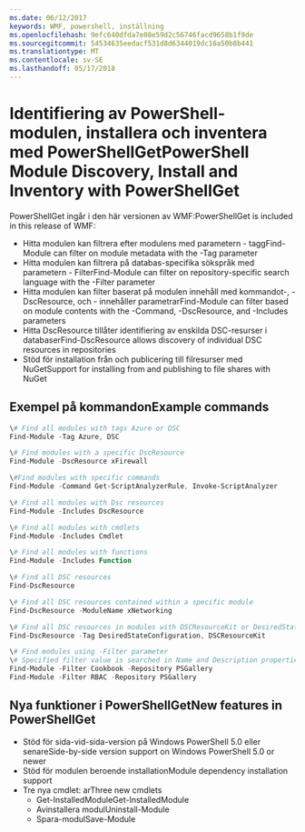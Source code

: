 ```yaml
---
ms.date: 06/12/2017
keywords: WMF, powershell, inställning
ms.openlocfilehash: 9efc640dfda7e08e59d2c56746facd9658b1f9de
ms.sourcegitcommit: 54534635eedacf531d8d6344019dc16a50b8b441
ms.translationtype: MT
ms.contentlocale: sv-SE
ms.lasthandoff: 05/17/2018
---
```

# <a name="powershell-module-discovery-install-and-inventory-with-powershellget"></a><span data-ttu-id="46e22-102">Identifiering av PowerShell-modulen, installera och inventera med PowerShellGet</span><span class="sxs-lookup"><span data-stu-id="46e22-102">PowerShell Module Discovery, Install and Inventory with PowerShellGet</span></span>

<span data-ttu-id="46e22-103">PowerShellGet ingår i den här versionen av WMF:</span><span class="sxs-lookup"><span data-stu-id="46e22-103">PowerShellGet is included in this release of WMF:</span></span>
-   <span data-ttu-id="46e22-104">Hitta modulen kan filtrera efter modulens med parametern - tagg</span><span class="sxs-lookup"><span data-stu-id="46e22-104">Find-Module can filter on module metadata with the -Tag parameter</span></span>
-   <span data-ttu-id="46e22-105">Hitta modulen kan filtrera på databas-specifika sökspråk med parametern - Filter</span><span class="sxs-lookup"><span data-stu-id="46e22-105">Find-Module can filter on repository-specific search language with the -Filter parameter</span></span>
-   <span data-ttu-id="46e22-106">Hitta modulen kan filter baserat på modulen innehåll med kommandot-, - DscResource, och - innehåller parametrar</span><span class="sxs-lookup"><span data-stu-id="46e22-106">Find-Module can filter based on module contents with the -Command, -DscResource, and -Includes parameters</span></span>
-   <span data-ttu-id="46e22-107">Hitta DscResource tillåter identifiering av enskilda DSC-resurser i databaser</span><span class="sxs-lookup"><span data-stu-id="46e22-107">Find-DscResource allows discovery of individual DSC resources in repositories</span></span>
-   <span data-ttu-id="46e22-108">Stöd för installation från och publicering till filresurser med NuGet</span><span class="sxs-lookup"><span data-stu-id="46e22-108">Support for installing from and publishing to file shares with NuGet</span></span>

## <a name="example-commands"></a><span data-ttu-id="46e22-109">Exempel på kommandon</span><span class="sxs-lookup"><span data-stu-id="46e22-109">Example commands</span></span>
```powershell
\# Find all modules with tags Azure or DSC
Find-Module -Tag Azure, DSC

\# Find modules with a specific DscResource
Find-Module -DscResource xFirewall

\#Find modules with specific commands
Find-Module -Command Get-ScriptAnalyzerRule, Invoke-ScriptAnalyzer

\# Find all modules with Dsc resources
Find-Module -Includes DscResource

\# Find all modules with cmdlets
Find-Module -Includes Cmdlet

\# Find all modules with functions
Find-Module -Includes Function

\# Find all DSC resources
Find-DscResource

\# Find all DSC resources contained within a specific module
Find-DscResource -ModuleName xNetworking

\# Find all DSC resources in modules with DSCResourceKit or DesiredStateConfiguration
Find-DscResource -Tag DesiredStateConfiguration, DSCResourceKit

\# Find modules using -Filter parameter
\# Specified filter value is searched in Name and Description properties
Find-Module -Filter Cookbook -Repository PSGallery
Find-Module -Filter RBAC -Repository PSGallery
```

## <a name="new-features-in-powershellget"></a><span data-ttu-id="46e22-110">Nya funktioner i PowerShellGet</span><span class="sxs-lookup"><span data-stu-id="46e22-110">New features in PowerShellGet</span></span>
-   <span data-ttu-id="46e22-111">Stöd för sida-vid-sida-version på Windows PowerShell 5.0 eller senare</span><span class="sxs-lookup"><span data-stu-id="46e22-111">Side-by-side version support on Windows PowerShell 5.0 or newer</span></span>
-   <span data-ttu-id="46e22-112">Stöd för modulen beroende installation</span><span class="sxs-lookup"><span data-stu-id="46e22-112">Module dependency installation support</span></span>
-   <span data-ttu-id="46e22-113">Tre nya cmdlet: ar</span><span class="sxs-lookup"><span data-stu-id="46e22-113">Three new cmdlets</span></span>
    -   <span data-ttu-id="46e22-114">Get-InstalledModule</span><span class="sxs-lookup"><span data-stu-id="46e22-114">Get-InstalledModule</span></span>
    -   <span data-ttu-id="46e22-115">Avinstallera modul</span><span class="sxs-lookup"><span data-stu-id="46e22-115">Uninstall-Module</span></span>
    -   <span data-ttu-id="46e22-116">Spara-modul</span><span class="sxs-lookup"><span data-stu-id="46e22-116">Save-Module</span></span>
